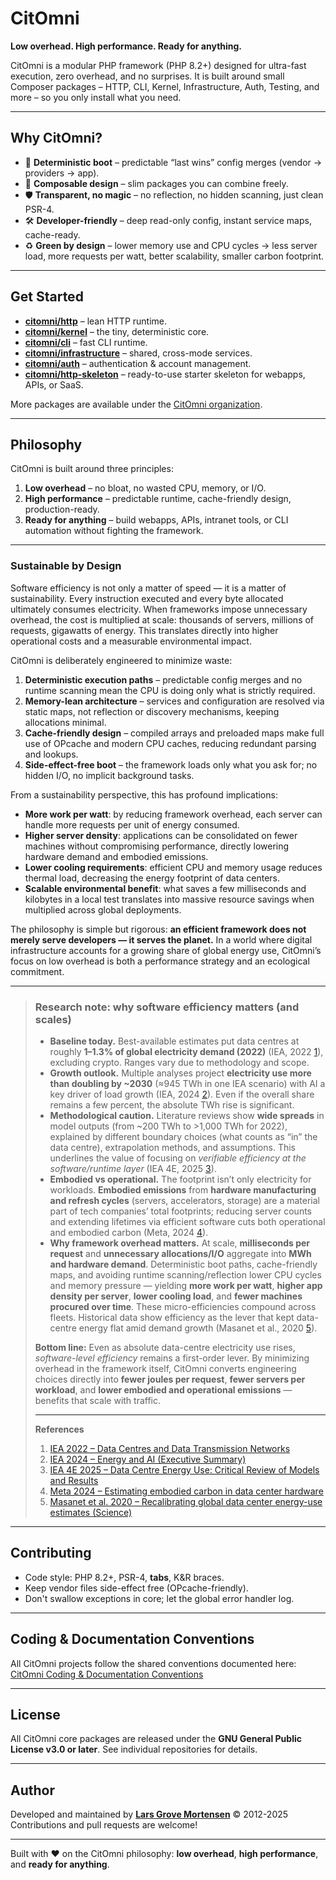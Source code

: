 # CitOmni

**Low overhead. High performance. Ready for anything.**

CitOmni is a modular PHP framework (PHP 8.2+) designed for ultra-fast execution, zero overhead, and no surprises.
It is built around small Composer packages – HTTP, CLI, Kernel, Infrastructure, Auth, Testing, and more – so you only install what you need.

---

## Why CitOmni?

* 🚀 **Deterministic boot** – predictable “last wins” config merges (vendor → providers → app).
* 🧩 **Composable design** – slim packages you can combine freely.
* 🛡️ **Transparent, no magic** – no reflection, no hidden scanning, just clean PSR-4.
* 🛠️ **Developer-friendly** – deep read-only config, instant service maps, cache-ready.
* ♻️ **Green by design** – lower memory use and CPU cycles → less server load, more requests per watt, better scalability, smaller carbon footprint.

---

## Get Started

* [**citomni/http**](https://github.com/citomni/http) – lean HTTP runtime.
* [**citomni/kernel**](https://github.com/citomni/kernel) – the tiny, deterministic core.
* [**citomni/cli**](https://github.com/citomni/cli) – fast CLI runtime.
* [**citomni/infrastructure**](https://github.com/citomni/infrastructure) – shared, cross-mode services.
* [**citomni/auth**](https://github.com/citomni/auth) – authentication & account management.
* [**citomni/http-skeleton**](https://github.com/citomni/http-skeleton) – ready-to-use starter skeleton for webapps, APIs, or SaaS.

More packages are available under the [CitOmni organization](https://github.com/citomni).

---

## Philosophy

CitOmni is built around three principles:

1. **Low overhead** – no bloat, no wasted CPU, memory, or I/O.
2. **High performance** – predictable runtime, cache-friendly design, production-ready.
3. **Ready for anything** – build webapps, APIs, intranet tools, or CLI automation without fighting the framework.

---

### Sustainable by Design

Software efficiency is not only a matter of speed — it is a matter of sustainability. Every instruction executed and every byte allocated ultimately consumes electricity. When frameworks impose unnecessary overhead, the cost is multiplied at scale: thousands of servers, millions of requests, gigawatts of energy. This translates directly into higher operational costs and a measurable environmental impact.

CitOmni is deliberately engineered to minimize waste:

1. **Deterministic execution paths** – predictable config merges and no runtime scanning mean the CPU is doing only what is strictly required.
2. **Memory-lean architecture** – services and configuration are resolved via static maps, not reflection or discovery mechanisms, keeping allocations minimal.
3. **Cache-friendly design** – compiled arrays and preloaded maps make full use of OPcache and modern CPU caches, reducing redundant parsing and lookups.
4. **Side-effect-free boot** – the framework loads only what you ask for; no hidden I/O, no implicit background tasks.

From a sustainability perspective, this has profound implications:

* **More work per watt**: by reducing framework overhead, each server can handle more requests per unit of energy consumed.
* **Higher server density**: applications can be consolidated on fewer machines without compromising performance, directly lowering hardware demand and embodied emissions.
* **Lower cooling requirements**: efficient CPU and memory usage reduces thermal load, decreasing the energy footprint of data centers.
* **Scalable environmental benefit**: what saves a few milliseconds and kilobytes in a local test translates into massive resource savings when multiplied across global deployments.

The philosophy is simple but rigorous: **an efficient framework does not merely serve developers — it serves the planet.** In a world where digital infrastructure accounts for a growing share of global energy use, CitOmni’s focus on low overhead is both a performance strategy and an ecological commitment.

---

> ### Research note: why software efficiency matters (and scales)
>
> * **Baseline today.** Best-available estimates put data centres at roughly **1–1.3% of global electricity demand (2022)** (IEA, 2022 [1]), excluding crypto. Ranges vary due to methodology and scope.  
> * **Growth outlook.** Multiple analyses project **electricity use more than doubling by ~2030** (≈945 TWh in one IEA scenario) with AI a key driver of load growth (IEA, 2024 [2]). Even if the overall share remains a few percent, the absolute TWh rise is significant.  
> * **Methodological caution.** Literature reviews show **wide spreads** in model outputs (from ~200 TWh to >1,000 TWh for 2022), explained by different boundary choices (what counts as “in” the data centre), extrapolation methods, and assumptions. This underlines the value of focusing on *verifiable efficiency at the software/runtime layer* (IEA 4E, 2025 [3]).  
> * **Embodied vs operational.** The footprint isn’t only electricity for workloads. **Embodied emissions** from **hardware manufacturing and refresh cycles** (servers, accelerators, storage) are a material part of tech companies’ total footprints; reducing server counts and extending lifetimes via efficient software cuts both operational and embodied carbon (Meta, 2024 [4]).  
> * **Why framework overhead matters.** At scale, **milliseconds per request** and **unnecessary allocations/I/O** aggregate into **MWh and hardware demand**. Deterministic boot paths, cache-friendly maps, and avoiding runtime scanning/reflection lower CPU cycles and memory pressure — yielding **more work per watt**, **higher app density per server**, **lower cooling load**, and **fewer machines procured over time**. These micro-efficiencies compound across fleets. Historical data show efficiency as the lever that kept data-centre energy flat amid demand growth (Masanet et al., 2020 [5]).  
>
> **Bottom line:** Even as absolute data-centre electricity use rises, *software-level efficiency* remains a first-order lever. By minimizing overhead in the framework itself, CitOmni converts engineering choices directly into **fewer joules per request**, **fewer servers per workload**, and **lower embodied and operational emissions** — benefits that scale with traffic.
>
> ---
>
> **References**  
> 1. [IEA 2022 – Data Centres and Data Transmission Networks][1]  
> 2. [IEA 2024 – Energy and AI (Executive Summary)][2]  
> 3. [IEA 4E 2025 – Data Centre Energy Use: Critical Review of Models and Results][3]  
> 4. [Meta 2024 – Estimating embodied carbon in data center hardware][4]  
> 5. [Masanet et al. 2020 – Recalibrating global data center energy-use estimates (Science)][5]  

[1]: https://www.iea.org/energy-system/buildings/data-centres-and-data-transmission-networks "IEA 2022 – Data Centres and Data Transmission Networks"  
[2]: https://www.iea.org/reports/energy-and-ai/executive-summary "IEA 2024 – Energy and AI (Executive Summary)"  
[3]: https://www.iea-4e.org/wp-content/uploads/2025/05/Data-Centre-Energy-Use-Critical-Review-of-Models-and-Results.pdf "IEA 4E 2025 – Data Centre Energy Use: Critical Review of Models and Results"  
[4]: https://sustainability.atmeta.com/blog/2024/09/10/estimating-embodied-carbon-in-data-center-hardware-down-to-the-individual-screws "Meta 2024 – Estimating embodied carbon in data center hardware"  
[5]: https://datacenters.lbl.gov/sites/default/files/Masanet_et_al_Science_2020.full_.pdf "Masanet et al. 2020 – Recalibrating global data center energy-use estimates (Science)"  

---

## Contributing

* Code style: PHP 8.2+, PSR-4, **tabs**, K&R braces.
* Keep vendor files side-effect free (OPcache-friendly).
* Don't swallow exceptions in core; let the global error handler log.

---

## Coding & Documentation Conventions

All CitOmni projects follow the shared conventions documented here:
[CitOmni Coding & Documentation Conventions](https://github.com/citomni/kernel/blob/main/docs/CONVENTIONS.md)

---

## License

All CitOmni core packages are released under the **GNU General Public License v3.0 or later**.
See individual repositories for details.

---

## Author

Developed and maintained by **[Lars Grove Mortensen](https://github.com/LarsGMortensen)** © 2012-2025
Contributions and pull requests are welcome!

---

Built with ❤️ on the CitOmni philosophy: **low overhead**, **high performance**, and **ready for anything**.
